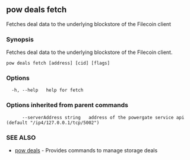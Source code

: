 ## pow deals fetch

Fetches deal data to the underlying blockstore of the Filecoin client

### Synopsis

Fetches deal data to the underlying blockstore of the Filecoin client.

```
pow deals fetch [address] [cid] [flags]
```

### Options

```
  -h, --help   help for fetch
```

### Options inherited from parent commands

```
      --serverAddress string   address of the powergate service api (default "/ip4/127.0.0.1/tcp/5002")
```

### SEE ALSO

* [pow deals](pow_deals.md)	 - Provides commands to manage storage deals


